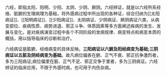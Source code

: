 六经，即指太阳、阳明、少阳、太阴、少阴、厥阴。六经辨证，就是以六经所系经络、脏腑的生理病理为基础，将外感病过程中所出现的各种证，综合归纳为[[太阳病证]]、[[阳明病证]]、[[少阳病证]]、太阴病证、少阴病证、厥阴病证六类，从病变部位、疾病性质、病势进退、邪正斗争、体质因素等多方面阐述疾病的发生、发展与变化，是对疾病演变过程中各个不同阶段的发病规律、病变特点和病变本质的概括，用以指导临床的诊断和治疗。

六经病证是脏腑、经络病变的具体反映。**三阳病证以六腑及阳经病变为基础;三阴病证以五脏及阴经病变为基础**。故凡病位偏表在腑、正气不衰、邪正抗争激烈者，多为三阳病证;病位偏里在脏、正气不足、邪正交争于里者，多为三阴病证。六经辨证的临床应用，不限于外感时病，也可用于内伤杂病。

